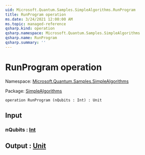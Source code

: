 ```yaml
---
uid: Microsoft.Quantum.Samples.SimpleAlgorithms.RunProgram
title: RunProgram operation
ms.date: 3/24/2021 12:00:00 AM
ms.topic: managed-reference
qsharp.kind: operation
qsharp.namespace: Microsoft.Quantum.Samples.SimpleAlgorithms
qsharp.name: RunProgram
qsharp.summary: ''
---
```


# RunProgram operation

Namespace: [Microsoft.Quantum.Samples.SimpleAlgorithms](xref:Microsoft.Quantum.Samples.SimpleAlgorithms)

Package: [SimpleAlgorithms](https://nuget.org/packages/SimpleAlgorithms)




```qsharp
operation RunProgram (nQubits : Int) : Unit
```


## Input

### nQubits : [Int](xref:microsoft.quantum.lang-ref.int)





## Output : [Unit](xref:microsoft.quantum.lang-ref.unit)

